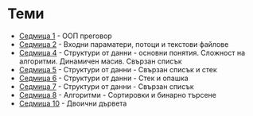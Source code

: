 # Теми

* [Седмица 1](01) - ООП преговор
* [Седмица 2](02) - Входни параматери, потоци и текстови файлове
* [Седмица 4](04) - Структури от данни - основни понятия. Сложност на алгоритми. Динамичен масив. Свързан списък
* [Седмица 5](05) - Структури от данни - Свързан списък и стек
* [Седмица 6](06) - Структури от данни - Стек и опашка
* [Седмица 7](07) - Структури от данни - Свързан списък
* [Седмица 8](08) - Алгоритми - Сортировки и бинарно търсене
* [Седмица 10](10) - Двоични дървета
